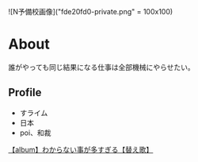 ![N予備校画像]("fde20fd0-private.png" = 100x100)
# About
誰がやっても同じ結果になる仕事は全部機械にやらせたい。

## Profile
- すライム
- 日本
- poi、和裁

<script type="application/javascript" src="https://embed.nicovideo.jp/watch/sm29451370/script?w=640&h=360"></script><noscript><a href="https://www.nicovideo.jp/watch/sm29451370">【album】わからない事が多すぎる【替え歌】</a></noscript>
